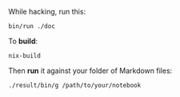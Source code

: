 While hacking, run this:

```
bin/run ./doc
```

To **build**:

```
nix-build
```

Then **run** it against your folder of Markdown files:

```
./result/bin/g /path/to/your/notebook 
```

